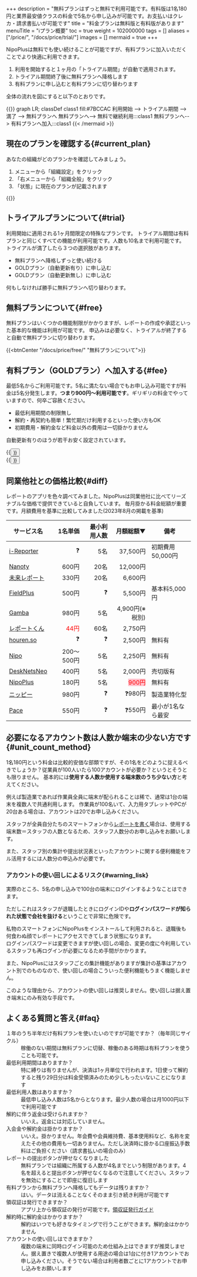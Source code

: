 +++
description = "無料プランはずっと無料で利用可能です。有料版は1名180円と業界最安値クラスの料金で5名から申し込みが可能です。お支払いはクレカ・請求書払いが可能です"
title = "料金プランは無料版と有料版があります"
menuTitle = "ℹ️プラン概要"
toc = true
weight = 102000000
tags = []
aliases = ["/price/", "/docs/price/trial/"]
images = []
mermaid = true
+++

NipoPlusは無料でも使い続けることが可能ですが、有料プランに加入いただくことでより快適に利用できます。  

1. 利用を開始すると１ヶ月の「トライアル期間」が自動で適用されます。
1. トライアル期間終了後に無料プランへ降格します
1. 有料プランに申し込むと有料プランに切り替わります

全体の流れを図にすると以下のとおりです。

{{<mermaid align="center">}}
graph LR;
classDef class1 fill:#7BCCAC
  利用開始 --> トライアル期間 --> 満了 -->  無料プランへ
  無料プランへ--> 無料で継続利用:::class1
  無料プランへ--> 有料プランへ加入:::class1
{{< /mermaid >}}

## 現在のプランを確認する{#current_plan}

あなたの組織がどのプランかを確認してみましょう。

1. メニューから「組織設定」をクリック
1. 「右メニューから「組織全般」をクリック
1. 「状態」に現在のプランが記載されます

{{<appscreen filename="plan" title="現在の料金プランを確認">}}

## トライアルプランについて{#trial}

利用開始に適用される1ヶ月間限定の特殊なプランです。
トライアル期間は有料プランと同じくすべての機能が利用可能です。人数も10名まで利用可能です。  
トライアルが満了したら３つの選択肢があります。

- 無料プランへ降格しずっと使い続ける
- GOLDプラン（自動更新有り）に申し込む
- GOLDプラン（自動更新無し）に申し込む

何もしなければ勝手に無料プランへ切り替わります。

## 無料プランについて{#free}

無料プランはいくつかの機能制限がかかりますが、レポートの作成や承認といった基本的な機能は利用が可能です。
申込みは必要なく、トライアルが終了すると自動で無料プランに切り替わります。

{{<btnCenter "/docs/price/free/" "無料プランについて">}}

## 有料プラン（GOLDプラン）へ加入する{#fee}

最低5名からご利用可能です。5名に満たない場合でもお申し込み可能ですが料金は5名分発生します。**つまり900円〜利用可能です**。ギリギリの料金でやっていますので、何卒ご容赦ください。

- 最低利用期間の制限無し
- 解約・再契約も簡単！繁忙期だけ利用するといった使い方もOK
- 初期費用・解約金など料金以外の費用は一切掛かりません

自動更新有りのほうが若干お安く設定されています。

<div class="row justify-content-center">
<div class="col-sm-16 col-md-8">{{<button "/docs/price/fee/" "自動更新有りで加入">}}</div>
<div class="col-sm-16 col-md-8">{{<button "/docs/price/invoice/" "請求書払いで加入">}}</div>
</div>




## 同業他社との価格比較{#diff}

レポートのアプリを色々調べてみました。NipoPlusは同業他社に比べてリーズナブルな価格で提供できていると自負しています。
毎月掛かる料金総額が重要です。月額費用を基準に比較してみました(2023年8月の掲載を基準)

<div class="tableWrapFper">

|サービス名|1名単価|最小利用人数|月額総額▼|備考
|---|---:|---:|---:|---|
[i-Reporter](https://i-reporter.jp/)|❓|5名|37,500円|初期費用50,000円
[Nanoty](https://www.nanotybp.jp/price/)|600円|20名|12,000円|
[未来レポート](https://www.mirairepo.net/)|330円|20名|6,600円|
[FieldPlus](https://www.fieldplus.net/price/)|500円|❓|5,500円|基本料5,000円
[Gamba](https://www.getgamba.com/price/)|980円|5名|4,900円(※税別)|
[レポートくん](https://nippoukun.bpsinc.jp/#price)|<span style="color:red">44円</span>|60名|2,750円|
[houren.so](https://www.houren.so/)|❓|❓|2,500円|無料有
[Nipo](/legacy/about/quick/)|200〜500円|5名|2,250円|無料有
[DeskNetsNeo](https://www.desknets.com/neo/price/)|400円|5名|2,000円|売切版有
[NipoPlus](/)|180円|5名|<span style="color:red;background-color:pink;">900円</span>|無料有
[ニッピー](https://nippii.info/)|980円|❓|❓980円|製造業特化型
[Pace](https://paces.jp/pricing/)|550円|❓|❓550円|最小が1名なら最安

</div>

## 必要になるアカウント数は人数か端末の少ない方です{#unit_count_method}

1名180円という料金は比較的安価な部類ですが、その1名をどのように捉えるべきでしょうか？従業員が100人いたら100アカウントが必要か？というとそうとも限りません。
基本的には**使用する人数か使用する端末数のうち少ない方**と考えてください。  

例えば製造業であれば作業員全員に端末が配られることは稀で、通常は1台の端末を複数人で共通利用します。
作業員が100名いて、入力用タブレットやPCが20台ある場合は、アカウントは20でお申し込みください。

スタッフが全員自分たちのスマートフォンから[レポートを書く](/docs/manual/write-report/write/)場合は、使用する端末数＝スタッフの人数となるため、スタッフ人数分のお申し込みをお願いします。  

また、スタッフ別の集計や提出状況表といったアカウントに関する便利機能をフル活用するには人数分の申込みが必要です。

### アカウントの使い回しによるリスク{#warning_lisk}

実際のところ、5名の申し込みで100台の端末にログインするようなことはできます。  

ただしこれはスタッフが退職したときにログインIDや**ログインパスワードが知られた状態で会社を抜ける**ということで非常に危険です。

私物のスマートフォンにNipoPlusをインストールして利用されると、退職後も何食わぬ顔でレポートにアクセスできてしまう状態になります。  
ログインパスワードは変更できますが使い回しの場合、変更の度に今利用しているスタッフも再ログインが必要になるため手間がかかります。  

また、NipoPlusにはスタッフごとの集計機能がありますが集計の基準はアカウント別でのものなので、使い回しの場合こういった便利機能もうまく機能しません。

このような理由から、アカウントの使い回しは推奨しません。使い回しは据え置き端末にのみ有効な手段です。


## よくある質問と答え{#faq}

<dl class="faq">
<dt>１年のうち半年だけ有料プランを使いたいのですが可能ですか？（毎年同じサイクル）</dt>
<dd>稼働のない期間は無料プランに切替、稼働のある時期は有料プランを使うことも可能です。</dd>

<dt>最低利用期間はありますか？</dt>
<dd>特に縛りは有りませんが、決済は1ヶ月単位で行われます。1日使って解約すると残り29日分は料金受領済みのため少しもったいないことになります</dd>

<dt>最低利用人数はありますか？</dt>
<dd>最低申し込み人数は5名からとなります。最少人数の場合は月1000円以下で利用可能です</dd>

<dt>解約に伴う返金は受けられますか？</dt>
<dd>いいえ。返金には対応していません。</dd>

<dt>入会金や解約金は掛かりますか？</dt>
<dd>いいえ。掛かりません。年会費や会員維持費、基本使用料など、名称を変えたその他の費用も一切ありません。ただし決済時に掛かる口座振込手数料はご負担ください（請求書払いの場合のみ）</dd>

<dt>レポートの提出ボタンが押せなくなりました</dt>
<dd>無料プランでは組織に所属する人数が4名までという制限があります。4名を超えると提出ボタンが押せなくなるので注意してください。スタッフを無効にすることで即座に復旧します</dd>

<dt>有料プランから無料プランへ降格してもデータは残りますか？</dt>
<dd>はい。データは消えることなくそのまま引き続き利用が可能です</dd>

<dt>領収証は発行できますか？</dt>
<dd>アプリ上から領収証の発行が可能です。<a href="/docs/price/receipt/">領収証発行ガイド</a></dd>

<dt>解約時に解約金はかかりますか？</dt>
<dd>解約はいつでも好きなタイミングで行うことができます。解約金はかかりません</dd>

<dt>アカウントの使い回しはできますか？</dt>
<dd>複数の端末に同時ログイン可能のため仕組み上はできますが推奨しません。据え置きで複数人が使用する用途の場合は1台に付き1アカウントでお申し込みください。そうでない場合は利用者数ごとに1アカウントでお申し込みをお願いします</dd>

</dl>
